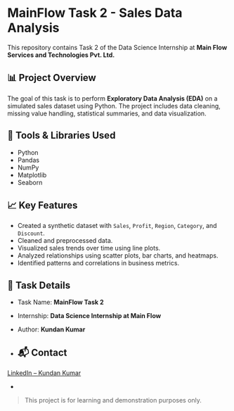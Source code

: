 # MainFlow Task 2 - Sales Data Analysis

This repository contains Task 2 of the Data Science Internship at **Main Flow Services and Technologies Pvt. Ltd.**

## 📊 Project Overview

The goal of this task is to perform **Exploratory Data Analysis (EDA)** on a simulated sales dataset using Python. The project includes data cleaning, missing value handling, statistical summaries, and data visualization.

## 🔧 Tools & Libraries Used

- Python
- Pandas
- NumPy
- Matplotlib
- Seaborn

## 📈 Key Features

- Created a synthetic dataset with `Sales`, `Profit`, `Region`, `Category`, and `Discount`.
- Cleaned and preprocessed data.
- Visualized sales trends over time using line plots.
- Analyzed relationships using scatter plots, bar charts, and heatmaps.
- Identified patterns and correlations in business metrics.

## 📝 Task Details

- Task Name: **MainFlow Task 2**
- Internship: **Data Science Internship at Main Flow**
- Author: **Kundan Kumar**

- ## 📬 Contact
[LinkedIn – Kundan Kumar](https://www.linkedin.com/in/kundan98267/)

- 




> This project is for learning and demonstration purposes only.
